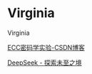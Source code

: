 # Virginia
Virginia

[ECC密码学实验-CSDN博客](https://blog.csdn.net/weixin_36793356/article/details/84563436)

[DeepSeek - 探索未至之境](https://chat.deepseek.com/a/chat/s/5e20a143-c2f0-4206-bcbc-0e63b93a0d4f)
